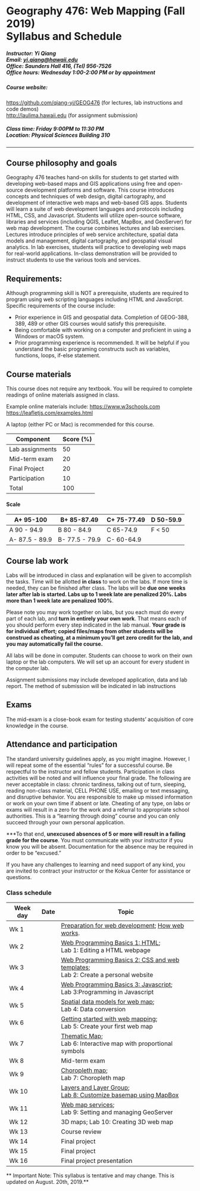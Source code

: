 
# Geography 476: Web Mapping  (Fall 2019) <br/>Syllabus and Schedule

##### Instructor: Yi Qiang <br/>Email: yi.qiang@hawaii.edu <br/>Office: Saunders Hall 416, (Tel) 956-7526 <br/>Office hours: Wednesday 1:00-2:00 PM or by appointment


##### Course website:<br/>
https://github.com/qiang-yi/GEOG476 (for lectures, lab instructions and code demos)<br>
http://laulima.hawaii.edu (for assignment submission)

##### Class time: Friday 9:00PM to 11:30 PM <br/>Location: Physical Sciences Building 310
---


## Course philosophy and goals

Geography 476 teaches hand-on skills for students to get started with developing web-based maps and GIS applications using free and open-source development platforms and software. This course introduces concepts and techniques of web design, digital cartography, and development of interactive web maps and web-based GIS apps. Students will learn a suite of web development languages and protocols including HTML, CSS, and Javascript. Students will utilize open-source software, libraries and services (including QGIS, Leaflet, MapBox, and GeoServer) for web map development. The course combines lectures and lab exercises. Lectures introduce principles of web service architecture, spatial data models and management, digital cartography, and geospatial visual analytics. In lab exercises, students will practice to developing web maps for real-world applications. In-class demonstration will be provided to instruct students to use the various tools and services.

## Requirements:
Although programming skill is NOT a prerequisite, students are required to program using web scripting languages including HTML and JavaScript. Specific requirements of the course include:
- Prior experience in GIS and geospatial data. Completion of GEOG-388, 389, 489 or other GIS courses would satisfy this prerequisite.
- Being comfortable with working on a computer and proficient in using a Windows or macOS system.
- Prior programming experience is recommended. It will be helpful if you understand the basic programing constructs such as variables, functions, loops, if-else statement.

## Course materials
This course does not require any textbook. You will be required to complete readings of online materials assigned in class.

Example online materials include:
https://www.w3schools.com
https://leafletjs.com/examples.html

A laptop (either PC or Mac) is recommended for this course.

|Component	|Score (%)|
|---------|---------|
|Lab assignments	|50|
|Mid-term exam	|20|
|Final Project |20|
|Participation	|10 |
|Total	|100|

#### Scale

|A+ 95-100	|B+ 85-87.49	|C+ 75-77.49	|D 50-59.9|
|---------------|-------|--------|--------|
|A   90 - 94.9	|B   80 - 84.9	|C   65-74.9	|F < 50|
|A-  87.5 - 89.9	|B-  77.5 - 79.9	|C-  60-64.9	| |


## Course lab work
Labs will be introduced in class and explanation will be given to accomplish the tasks.  Time will be allotted **in class** to work on the labs.  If more time is needed, they can be finished after class.  The labs will be **due one weeks later after lab is started.  Labs up to 1 week late are penalized 20%. Labs more than 1 week late are penalized 100%**.

Please note you may work together on labs, but you each must do every part of each lab, and **turn in entirely your own work**.  That means each of you should perform every step indicated in the lab manual. **Your grade is for individual effort; copied files/maps from other students will be construed as cheating, at a minimum you’ll get zero credit for the lab, and you may automatically fail the course.**

All labs will be done in computer. Students can choose to work on their own laptop or the lab computers. We will set up an account for every student in the computer lab.

Assignment submissions may include developed application, data and lab report. The method of submission will be indicated in lab instructions

## Exams
The mid-exam is a close-book exam for testing students’ acquisition of core knowledge in the course.

## Attendance and participation
The standard university guidelines apply, as you might imagine. However, I will repeat some of the essential “rules” for a successful course.  Be respectful to the instructor and fellow students.  Participation in class activities will be noted and will influence your final grade.  The following are never acceptable in class: chronic tardiness, talking out of turn, sleeping, reading non-class material, CELL PHONE USE, emailing or text messaging, and disruptive behavior.  You are responsible to make up missed information or work on your own time if absent or late.  Cheating of any type, on labs or exams will result in a zero for the work and a referral to appropriate school authorities.  This is a “learning through doing” course and you can only succeed through your own personal application.

***To that end, **unexcused absences of 5 or more will result in a failing grade for the course**.  You must communicate with your instructor if you know you will be absent.  Documentation for the absence may be required in order to be “excused.”

If you have any challenges to learning and need support of any kind, you are invited to contract your instructor or the Kokua Center for assistance or questions.

### Class schedule

|Week day |   Date    |  Topic|
|---|---|---|
|Wk 1||[Preparation for web development](lecture/lec1_preparation.md); [How web works](lecture/lec2_how_web_work.md).|
|Wk 2||[Web Programming Basics 1: HTML](lecture/lec3_http.md); <br> Lab 1: Editing a HTML webpage|
|Wk 3||[Web Programming Basics 2: CSS and web templates](lecture/lec4_css_template.md); <br> Lab 2: Create a personal website|
|Wk 4||[Web Programming Basics 3: Javascript](lecture/lec5_javascript.md);<br>  Lab 3:Programming in Javascript|
|Wk 5||[Spatial data models for web map](lecture/lec6_web_spatial_data.md);<br>  Lab 4: Data conversion|
|Wk 6||[Getting started with web mapping](lecture/lec7_start_web_mapping.md);<br>  Lab 5: Create your first web map |
|Wk 7||[Thematic Map](lecture/lec8_thematic_map_point.md);<br>  Lab 6: Interactive map with proportional symbols|
|Wk 8||Mid-term exam|
|Wk 9||[Choropleth map](lecture/lec9_choropleth_map.md);<br>  Lab 7: Choropleth map|
|Wk 10||[Layers and Layer Group](lecture/lec10_layer_control.md);<br>  [Lab 8: Customize basemap using MapBox](assignment/lec10_assignment_MapBox.md)|
|Wk 11||[Web map services](lecture/lec11_web_map_service.md);<br>  Lab 9: Setting and managing GeoServer|
|Wk 12||3D maps; Lab 10: Creating 3D web map|
|Wk 13||Course review|
|Wk 14||Final project|
|Wk 15||Final project|
|Wk 16||Final project presentation|

** Important Note: This syllabus is tentative and may change. This is updated on August. 20th, 2019.**
